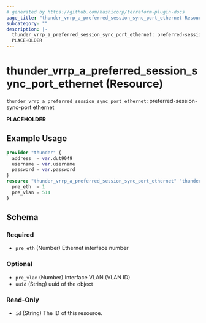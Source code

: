 ```yaml
---
# generated by https://github.com/hashicorp/terraform-plugin-docs
page_title: "thunder_vrrp_a_preferred_session_sync_port_ethernet Resource - terraform-provider-thunder"
subcategory: ""
description: |-
  thunder_vrrp_a_preferred_session_sync_port_ethernet: preferred-session-sync-port ethernet
  PLACEHOLDER
---
```


# thunder_vrrp_a_preferred_session_sync_port_ethernet (Resource)

`thunder_vrrp_a_preferred_session_sync_port_ethernet`: preferred-session-sync-port ethernet

__PLACEHOLDER__

## Example Usage

```terraform
provider "thunder" {
  address  = var.dut9049
  username = var.username
  password = var.password
}
resource "thunder_vrrp_a_preferred_session_sync_port_ethernet" "thunder_vrrp_a_preferred_session_sync_port_ethernet" {
  pre_eth  = 1
  pre_vlan = 514
}
```

<!-- schema generated by tfplugindocs -->
## Schema

### Required

- `pre_eth` (Number) Ethernet interface number

### Optional

- `pre_vlan` (Number) Interface VLAN (VLAN ID)
- `uuid` (String) uuid of the object

### Read-Only

- `id` (String) The ID of this resource.


